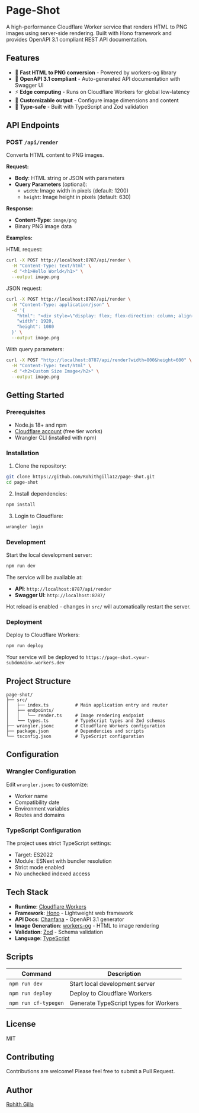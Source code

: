 # Page-Shot

A high-performance Cloudflare Worker service that renders HTML to PNG images using server-side rendering. Built with Hono framework and provides OpenAPI 3.1 compliant REST API documentation.

## Features

- 🚀 **Fast HTML to PNG conversion** - Powered by workers-og library
- 📝 **OpenAPI 3.1 compliant** - Auto-generated API documentation with Swagger UI
- ⚡ **Edge computing** - Runs on Cloudflare Workers for global low-latency
- 🎨 **Customizable output** - Configure image dimensions and content
- 🔧 **Type-safe** - Built with TypeScript and Zod validation

## API Endpoints

### POST `/api/render`

Converts HTML content to PNG images.

**Request:**
- **Body**: HTML string or JSON with parameters
- **Query Parameters** (optional):
  - `width`: Image width in pixels (default: 1200)
  - `height`: Image height in pixels (default: 630)

**Response:**
- **Content-Type**: `image/png`
- Binary PNG image data

**Examples:**

HTML request:
```bash
curl -X POST http://localhost:8787/api/render \
  -H "Content-Type: text/html" \
  -d "<h1>Hello World</h1>" \
  --output image.png
```

JSON request:
```bash
curl -X POST http://localhost:8787/api/render \
  -H "Content-Type: application/json" \
  -d '{
    "html": "<div style=\"display: flex; flex-direction: column; align-items: center; justify-content: center; height: 100vh; background: linear-gradient(135deg, #667eea 0%, #764ba2 100%); color: white; font-family: sans-serif;\"><h1 style=\"font-size: 4rem; margin: 0;\">Page Shot</h1><p style=\"font-size: 1.5rem;\">HTML to PNG Service</p></div>",
    "width": 1920,
    "height": 1080
  }' \
  --output image.png
```

With query parameters:
```bash
curl -X POST "http://localhost:8787/api/render?width=800&height=600" \
  -H "Content-Type: text/html" \
  -d "<h2>Custom Size Image</h2>" \
  --output image.png
```

## Getting Started

### Prerequisites

- Node.js 18+ and npm
- [Cloudflare account](https://dash.cloudflare.com/sign-up) (free tier works)
- Wrangler CLI (installed with npm)

### Installation

1. Clone the repository:
```bash
git clone https://github.com/Rohithgilla12/page-shot.git
cd page-shot
```

2. Install dependencies:
```bash
npm install
```

3. Login to Cloudflare:
```bash
wrangler login
```

### Development

Start the local development server:
```bash
npm run dev
```

The service will be available at:
- **API**: `http://localhost:8787/api/render`
- **Swagger UI**: `http://localhost:8787/`

Hot reload is enabled - changes in `src/` will automatically restart the server.

### Deployment

Deploy to Cloudflare Workers:
```bash
npm run deploy
```

Your service will be deployed to `https://page-shot.<your-subdomain>.workers.dev`

## Project Structure

```
page-shot/
├── src/
│   ├── index.ts          # Main application entry and router
│   ├── endpoints/
│   │   └── render.ts     # Image rendering endpoint
│   └── types.ts          # TypeScript types and Zod schemas
├── wrangler.jsonc        # Cloudflare Workers configuration
├── package.json          # Dependencies and scripts
└── tsconfig.json         # TypeScript configuration
```

## Configuration

### Wrangler Configuration

Edit `wrangler.jsonc` to customize:
- Worker name
- Compatibility date
- Environment variables
- Routes and domains

### TypeScript Configuration

The project uses strict TypeScript settings:
- Target: ES2022
- Module: ESNext with bundler resolution
- Strict mode enabled
- No unchecked indexed access

## Tech Stack

- **Runtime**: [Cloudflare Workers](https://workers.cloudflare.com/)
- **Framework**: [Hono](https://hono.dev/) - Lightweight web framework
- **API Docs**: [Chanfana](https://chanfana.pages.dev/) - OpenAPI 3.1 generator
- **Image Generation**: [workers-og](https://github.com/cloudflare/workers-og) - HTML to image rendering
- **Validation**: [Zod](https://zod.dev/) - Schema validation
- **Language**: [TypeScript](https://www.typescriptlang.org/)

## Scripts

| Command | Description |
|---------|-------------|
| `npm run dev` | Start local development server |
| `npm run deploy` | Deploy to Cloudflare Workers |
| `npm run cf-typegen` | Generate TypeScript types for Workers |

## License

MIT

## Contributing

Contributions are welcome! Please feel free to submit a Pull Request.

## Author

[Rohith Gilla](https://github.com/Rohithgilla12)
